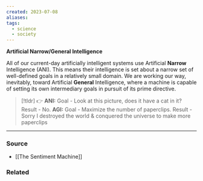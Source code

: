 ```yaml
---
created: 2023-07-08
aliases: 
tags:
  - science
  - society
---
```

**Artificial Narrow/General Intelligence**

All of our current-day artificially intelligent systems use Artificial **Narrow** Intelligence (ANI). This means their intelligence is set about a narrow set of well-defined goals in a relatively small domain. We are working our way, inevitably, toward Artificial **General** Intelligence, where a machine is capable of setting its own intermediary goals in pursuit of its prime directive.

> [!tldr] 👉 **ANI:** 
Goal - Look at this picture, does it have a cat in it?
Result - No.
**AGI:** 
Goal - Maximize the number of paperclips.
Result - Sorry I destroyed the world & conquered the universe to make more paperclips

---

### Source
- [[The Sentiment Machine]]

### Related